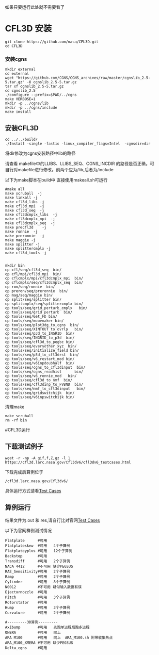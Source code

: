 如果只要运行此处就不需要看了

# CFL3D 安装

~~~shell
git clone https://github.com/nasa/CFL3D.git
cd CFL3D
~~~

### 安装cgns

~~~shell
mkdir external
cd external
wget "https://github.com/CGNS/CGNS_archives/raw/master/cgnslib_2.5-5.tar.gz" -O cgnslib_2.5-5.tar.gz
tar xf cgnslib_2.5-5.tar.gz
cd cgnslib_2.5
./configure --prefix=$PWD/../cgns
make VERBOSE=1
mkdir -p ../cgns/lib
mkdir -p ../cgns/include
make install
~~~

## 安装CFL3D

~~~shell
cd ../../build/
./Install -single -fastio -linux_compiler_flags=Intel  -cgnsdir=dir
~~~

将dir修改为cgns安装路径中lib的路径

请查看 makefile中的LLIBS、LLIBS_SEQ、CGNS_INCDIR 的路径是否正确，可自行对makefile进行修改，前两个应为/lib,后者为/include

以下为make脚本在build中 直接使用makeall.sh可运行

~~~shell
#make all
make scruball  -j
make linkall -j
make cfl3d_libs -j
make cfl3d_mpi  -j
make cfl3d_seq  -j   
make cfl3dcmplx_libs  -j
make cfl3dcmplx_mpi  -j
make cfl3dcmplx_seq  -j
make precfl3d    -j    
make ronnie  -j     
make preronnie  -j
make maggie -j
make splitter -j    
make splittercmplx -j 
make cfl3d_tools -j


mkdir bin
cp cfl/seq/cfl3d_seq  bin/
cp cfl/mpi/cfl3d_mpi  bin/
cp cflcmplx/mpi/cfl3dcmplx_mpi  bin/
cp cflcmplx/seq/cfl3dcmplx_seq  bin/
cp ron/seq/ronnie  bin/
cp preron/seq/preronnie  bin/
cp mag/seq/maggie bin/
cp split/seq/splitter bin/
cp splitcmplx/seq/splittercmplx bin/
cp tools/seq/grid_perturb_cmplx   bin/                      
cp tools/seq/grid_perturb  bin/                       
cp tools/seq/Get_FD bin/                         
cp tools/seq/moovmaker bin/                        
cp tools/seq/plot3dg_to_cgns  bin/                       
cp tools/seq/XINTOUT_to_ovrlp   bin/                      
cp tools/seq/p3d_to_INGRID  bin/                       
cp tools/seq/INGRID_to_p3d  bin/                       
cp tools/seq/cfl3d_to_pegbc bin/                        
cp tools/seq/everyother_xyz  bin/                      
cp tools/seq/initialize_field bin/                       
cp tools/seq/p3d_to_cfl3drst  bin/                      
cp tools/seq/v6_restart_mod bin/                       
cp tools/seq/v6inpdoubhalf  bin/                      
cp tools/seq/cgns_to_cfl3dinput  bin/                      
cp tools/seq/cgns_readhist      bin/                  
cp tools/seq/v6_ronnie_mod   bin/                     
cp tools/seq/cfl3d_to_nmf  bin/                      
cp tools/seq/cfl3dinp_to_FVBND  bin/                      
cp tools/seq/nmf_to_cfl3dinput   bin/                   
cp tools/seq/gridswitchijk  bin/              
cp tools/seq/v6inpswitchijk bin/
~~~

清理make

~~~shell
make scruball
rm -rf bin
~~~

#CFL3D运行

## 下载测试例子

~~~shell
wget -r -np -A gif,f,Z,gz -l 1 https://cfl3d.larc.nasa.gov/Cfl3dv6/cfl3dv6_testcases.html
~~~

下载完成后算例位于

~~~
/cfl3d.larc.nasa.gov/Cfl3dv6/ 
~~~

具体运行方式请看[Test Cases](https://cfl3d.larc.nasa.gov/Cfl3dv6/cfl3dv6_testcases.html)

## 算例运行

结果文件为.out 和.res,请自行比对官网[Test Cases](https://cfl3d.larc.nasa.gov/Cfl3dv6/cfl3dv6_testcases.html)

以下为官网样例测试情况

~~~shell
Flatplate      #可用   
Flatplateskew  #可用   4个子算例
Flatplateyplus #可用   12个子算例
Backstep       #可用
Transdiff      #可用   2个子算例	
NACA 4412      #不可用 缺少PEGSUS
RAE_Sensitivity#可用   2个子算例
Ramp           #可用   2个子算例
Cylinder       #可用   8个子算例
N0012          #不可用 疑似输入数据有误
Ejectornozzle  #可用
Pitch          #可用   3个子算例
Rotorstator    #可用   
Hump           #可用   3个子算例
Curvature      #可用   2个子算例

#---------3D算例---------
Axibump        #可用   先跑单进程后跑多进程
ONERA          #可用   同上
ARA M100       #可用   同上  ARA_M100.sh 附带收集热点
ARA_M100_XMERA #不可用 缺少PEGSUS
Delta_cgns     #可用   
~~~





